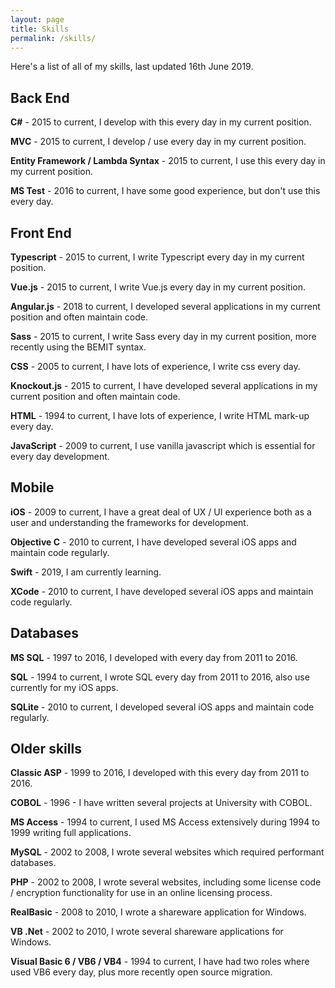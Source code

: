 ```yaml
---
layout: page
title: Skills
permalink: /skills/
---
```


Here's a list of all of my skills, last updated 16th June 2019.

## Back End

**C#** - 2015 to current, I develop with this every day in my current position.

**MVC** - 2015 to current, I develop / use every day in my current position.

**Entity Framework  / Lambda Syntax** - 2015 to current, I use this every day in my current position.

**MS Test** - 2016 to current, I have some good experience, but don't use this every day.

## Front End

**Typescript** - 2015 to current, I write Typescript every day in my current position.

**Vue.js** - 2015 to current, I write Vue.js every day in my current position.

**Angular.js** - 2018 to current, I developed several applications in my current position  and often maintain code.

**Sass** - 2015 to current, I write Sass every day in my current position, more recently using the BEMIT syntax.

**CSS** - 2005 to current, I have lots of experience, I write css every day.

**Knockout.js** - 2015 to current, I have developed several applications in my current position and often maintain code.

**HTML** - 1994 to current, I have lots of experience, I write HTML mark-up every day.

**JavaScript** - 2009 to current, I use vanilla javascript which is essential for every day development.

## Mobile

**iOS** - 2009 to current, I have a great deal of UX / UI experience both as a user and understanding the frameworks for development.

**Objective C** - 2010 to current, I have developed several iOS apps and maintain code regularly.

**Swift** - 2019, I am currently learning.

**XCode** - 2010 to current, I have developed several iOS apps and maintain code regularly.

## Databases

**MS SQL** - 1997 to 2016, I developed with every day from 2011 to 2016.

**SQL** - 1994 to current, I wrote SQL every day from 2011 to 2016, also use currently for my iOS apps.

**SQLite** - 2010 to current, I developed several iOS apps and maintain code regularly.

## Older skills

**Classic ASP** - 1999 to 2016, I developed with this every day from 2011 to 2016.

**COBOL** - 1996 - I have written several projects at University with COBOL.

**MS Access** - 1994 to current, I used MS Access extensively during 1994 to 1999 writing full applications.

**MySQL** - 2002 to 2008, I wrote several websites which required performant databases.

**PHP** - 2002 to 2008, I wrote several websites, including some license code / encryption functionality for use in an online licensing process.

**RealBasic** - 2008 to 2010, I wrote a shareware application for Windows.

**VB .Net** - 2002 to 2010, I wrote several shareware applications for Windows.

**Visual Basic 6 / VB6 / VB4** - 1994 to current, I have had two roles where used VB6 every day, plus more recently open source migration.
